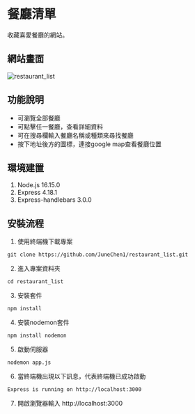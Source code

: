 # 餐廳清單
收藏喜愛餐廳的網站。
## 網站畫面
![restaurant_list](https://user-images.githubusercontent.com/103798145/168417964-4981f570-d510-4748-a707-6850786c258e.jpg)
## 功能說明
+ 可瀏覽全部餐廳
+ 可點擊任一餐廳，查看詳細資料
+ 可在搜尋欄輸入餐廳名稱或種類來尋找餐廳
+ 按下地址後方的圖標，連接google map查看餐廳位置
## 環境建置
1. Node.js 16.15.0
2. Express 4.18.1
3. Express-handlebars 3.0.0
## 安裝流程
1. 使用終端機下載專案
```
git clone https://github.com/JuneChen1/restaurant_list.git
```
2. 進入專案資料夾
```
cd restaurant_list
```
3. 安裝套件
```
npm install
```
4. 安裝nodemon套件
```
npm install nodemon
```
5. 啟動伺服器
```
nodemon app.js
```
6. 當終端機出現以下訊息，代表終端機已成功啟動
```
Express is running on http://localhost:3000
```
7. 開啟瀏覽器輸入 http://localhost:3000
